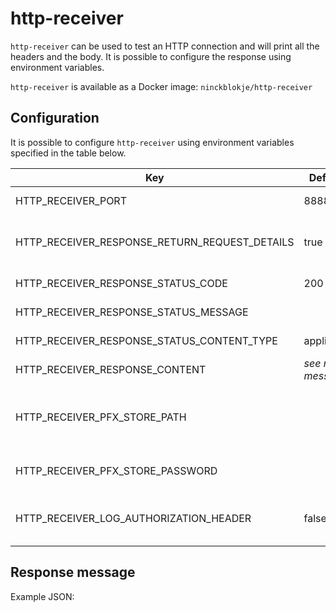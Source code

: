 # http-receiver

`http-receiver` can be used to test an HTTP connection and will print all the headers and the body. It is possible to
configure the response using environment variables.

`http-receiver` is available as a Docker image: `ninckblokje/http-receiver`

## Configuration

It is possible to configure `http-receiver` using environment variables specified in the table below.

| Key                                           | Default value          | Description                                        |
|-----------------------------------------------|------------------------|----------------------------------------------------|
| HTTP_RECEIVER_PORT                            | 8888                   | HTTP listen port                                   |
| HTTP_RECEIVER_RESPONSE_RETURN_REQUEST_DETAILS | true                   | Return information from the request                |
| HTTP_RECEIVER_RESPONSE_STATUS_CODE            | 200                    | HTTP status code                                   |
| HTTP_RECEIVER_RESPONSE_STATUS_MESSAGE         |                        | HTTP status message                                |
| HTTP_RECEIVER_RESPONSE_STATUS_CONTENT_TYPE    | application/json       | Content type of response                           |
| HTTP_RECEIVER_RESPONSE_CONTENT                | *see response message* | Response                                           |
| HTTP_RECEIVER_PFX_STORE_PATH                  |                        | Path to PFX file for TLS, if empty then plain HTTP |
| HTTP_RECEIVER_PFX_STORE_PASSWORD              |                        | Password for the PFX file                          |
| HTTP_RECEIVER_LOG_AUTHORIZATION_HEADER        | false                  | To log the authorization header (true of false)    |

## Response message

Example JSON:

````json
````
